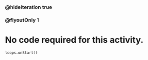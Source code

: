 ### @hideIteration true 
### @flyoutOnly 1


# No code required for this activity.

```blocks
loops.onStart()
```


